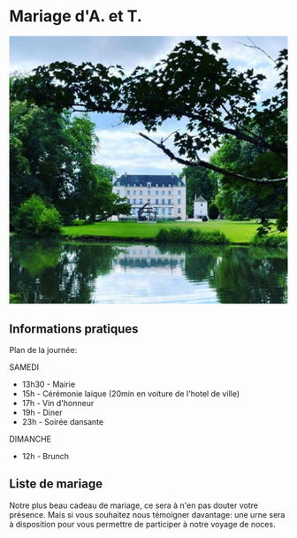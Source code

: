 # Mariage d'A. et T.

![Chateau](https://github.com/thainbnaeut/thainbnaeut.github.io/blob/main/ch.jpeg?raw=true)

## Informations pratiques

Plan de la journée:

SAMEDI
- 13h30 - Mairie 
- 15h - Cérémonie laique (20min en voiture de l'hotel de ville)
- 17h - Vin d'honneur
- 19h - Diner
- 23h - Soirée dansante 

DIMANCHE
- 12h - Brunch

## Liste de mariage
Notre plus beau cadeau de mariage, ce sera à n'en pas douter votre présence. Mais si vous souhaitez nous témoigner davantage: une urne sera à disposition pour vous permettre de participer à notre voyage de noces. 
